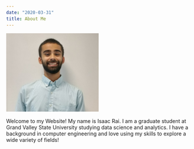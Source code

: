 ```yaml
---
date: "2020-03-31"
title: About Me
---
```


<img src="profilepic.jpg" width="250">


Welcome to my Website! My name is Isaac Rai. I am a graduate student at Grand Valley State University studying data science and analytics. I have a background in computer engineering and love using my skills to explore a wide variety of fields! 